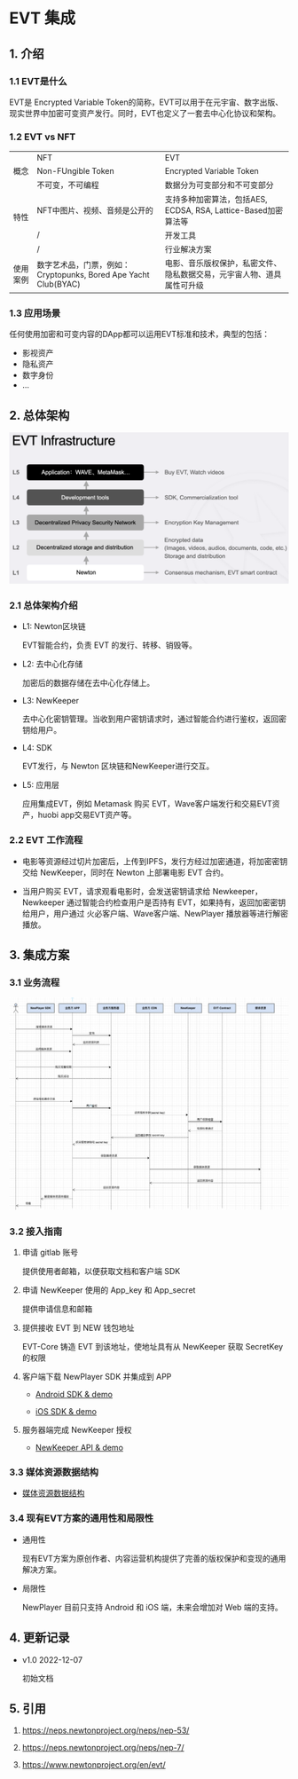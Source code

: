 # EVT 集成

## 1. 介绍

### 1.1 EVT是什么
EVT是 Encrypted Variable Token的简称，EVT可以用于在元宇宙、数字出版、现实世界中加密可变资产发行。同时，EVT也定义了一套去中心化协议和架构。

### 1.2 EVT vs NFT

<table>
  <tr>
    <td></td>
    <td>NFT</td>
    <td>EVT</td>
  </tr>
  <tr>
    <td>概念</td>
    <td>Non-FUngible Token</td>
    <td>Encrypted Variable Token</td>
  </tr>
  <tr>
    <td rowspan = 4>特性</td>
    <td>不可变，不可编程</td>
    <td>数据分为可变部分和不可变部分</td>
  </tr>
  <tr>
    <td>NFT中图片、视频、音频是公开的</td>
    <td>支持多种加密算法，包括AES, ECDSA, RSA, Lattice-Based加密算法等</td>
  </tr>
  <tr>
    <td>/</td>
    <td>开发工具</td>
  </tr>
  <tr>
    <td>/</td>
    <td>行业解决方案</td>
  </tr>
  <tr>
    <td>使用案例</td>
    <td>数字艺术品，门票，例如：Cryptopunks, Bored Ape Yacht Club(BYAC)</td>
    <td>电影、音乐版权保护，私密文件、隐私数据交易，元宇宙人物、道具属性可升级</td>
  </tr>
</table>


### 1.3 应用场景
任何使用加密和可变内容的DApp都可以运用EVT标准和技术，典型的包括：
* 影视资产
* 隐私资产
* 数字身份
* ...



## 2. 总体架构

![evt-infrastructure](../res/evt-infrastructure.png)

### 2.1 总体架构介绍

* L1: Newton区块链

  EVT智能合约，负责 EVT 的发行、转移、销毁等。

* L2: 去中心化存储

  加密后的数据存储在去中心化存储上。

* L3: NewKeeper

  去中心化密钥管理。当收到用户密钥请求时，通过智能合约进行鉴权，返回密钥给用户。

* L4: SDK

  EVT发行，与 Newton 区块链和NewKeeper进行交互。

* L5: 应用层

  应用集成EVT，例如 Metamask 购买 EVT，Wave客户端发行和交易EVT资产，huobi app交易EVT资产等。

### 2.2 EVT 工作流程
- 电影等资源经过切片加密后，上传到IPFS，发行方经过加密通道，将加密密钥交给 NewKeeper，同时在 Newton 上部署电影 EVT 合约。

- 当用户购买 EVT，请求观看电影时，会发送密钥请求给 Newkeeper，Newkeeper 通过智能合约检查用户是否持有 EVT，如果持有，返回加密密钥给用户，用户通过 火必客户端、Wave客户端、NewPlayer 播放器等进行解密播放。

## 3. 集成方案

### 3.1 业务流程
![evt_flow](../res/evt-uml.png)

### 3.2 接入指南

1. 申请 gitlab 账号

   提供使用者邮箱，以便获取文档和客户端 SDK

2. 申请 NewKeeper 使用的 App_key 和 App_secret 

   提供申请信息和邮箱

3. 提供接收 EVT 到 NEW 钱包地址

   EVT-Core 铸造 EVT 到该地址，使地址具有从 NewKeeper 获取 SecretKey 的权限

4. 客户端下载 NewPlayer SDK 并集成到 APP

   - [Android SDK & demo](https://gitlab.weinvent.org/weinvent/incubator/evt-integration/evt-player-android)

   - [iOS SDK & demo](https://gitlab.weinvent.org/weinvent/incubator/evt-integration/evt-player-ios)

5. 服务器端完成 NewKeeper 授权

   - [NewKeeper API & demo](https://gitlab.weinvent.org/weinvent/incubator/evt-integration/evt-integration-newkeeper)

### 3.3 媒体资源数据结构

- [媒体资源数据结构](https://gitlab.weinvent.org/weinvent/incubator/evt-integration/evt-solution-docs/-/blob/master/exchange/tokenUri.md)

### 3.4 现有EVT方案的通用性和局限性

- 通用性

  现有EVT方案为原创作者、内容运营机构提供了完善的版权保护和变现的通用解决方案。

- 局限性

  NewPlayer 目前只支持 Android 和 iOS 端，未来会增加对 Web 端的支持。


## 4. 更新记录

- v1.0 2022-12-07

  初始文档

## 5. 引用

1. https://neps.newtonproject.org/neps/nep-53/

2. https://neps.newtonproject.org/neps/nep-7/

3. https://www.newtonproject.org/en/evt/
